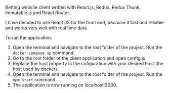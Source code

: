 Betting website client written with React.js, Redux, Redux Thunk, Immutable.js and React Router.

I have decided to use React JS for the front end, because it fast and reliable and works very well with real time data

To run the application:

1. Open the terminal and navigate to the root folder of the project. Run the `docker-compose up` command.
2. Go to the root folder of the client application and open config.js.
3. Replace the host property in the cofiguration with your desired host (the host used by docker).
4. Open the terminal and navigate to the root folder of the project. Run the `npm start` command.
5. The application is now running on localhost:3000.
